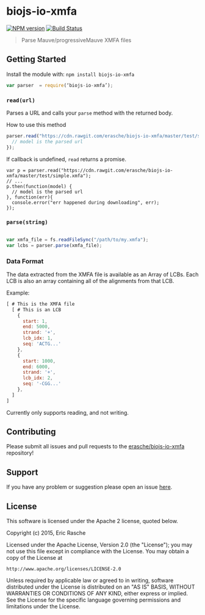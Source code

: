 # biojs-io-xmfa

[![NPM version](http://img.shields.io/npm/v/biojs-io-xmfa.svg)](https://www.npmjs.org/package/biojs-io-xmfa) 
[![Build Status](https://secure.travis-ci.org/erasche/biojs-io-xmfa.png?branch=master)](http://travis-ci.org/erasche/biojs-io-xmfa) 

> Parse Mauve/progressiveMauve XMFA files

## Getting Started
Install the module with: `npm install biojs-io-xmfa`

```javascript
var parser  = require(‘biojs-io-xmfa’);
```

### `read(url)`

Parses a URL and calls your `parse` method with the returned body.

How to use this method

```javascript
parser.read("https://cdn.rawgit.com/erasche/biojs-io-xmfa/master/test/simple.xmfa", function(err, model) {
  // model is the parsed url
});
```

If callback is undefined, `read` returns a promise.

```
var p = parser.read("https://cdn.rawgit.com/erasche/biojs-io-xmfa/master/test/simple.xmfa");
// ...
p.then(function(model) {
  // model is the parsed url
}, function(err){
  console.error("err happened during downloading", err);
});
```

### `parse(string)`

```javascript

var xmfa_file = fs.readFileSync("/path/to/my.xmfa");
var lcbs = parser.parse(xmfa_file);
```

### Data Format

The data extracted from the XMFA file is available as an Array of LCBs. Each LCB is also an array containing all of the alignments from that LCB.

Example:

```javascript
[ # This is the XMFA file
  [ # This is an LCB
    {
      start: 1,
      end: 5000,
      strand: '+',
      lcb_idx: 1,
      seq: 'ACTG...'
    },
    {
      start: 1000,
      end: 6000,
      strand: '+',
      lcb_idx: 2,
      seq: '-CGG...'
    },
  ]
]
```

Currently only supports reading, and not writing.

## Contributing

Please submit all issues and pull requests to the [erasche/biojs-io-xmfa](http://github.com/erasche/biojs-io-xmfa) repository!

## Support

If you have any problem or suggestion please open an issue [here](https://github.com/erasche/biojs-io-xmfa/issues).

## License
This software is licensed under the Apache 2 license, quoted below.

Copyright (c) 2015, Eric Rasche

Licensed under the Apache License, Version 2.0 (the "License"); you may not
use this file except in compliance with the License. You may obtain a copy of
the License at

    http://www.apache.org/licenses/LICENSE-2.0

Unless required by applicable law or agreed to in writing, software
distributed under the License is distributed on an "AS IS" BASIS, WITHOUT
WARRANTIES OR CONDITIONS OF ANY KIND, either express or implied. See the
License for the specific language governing permissions and limitations under
the License.
